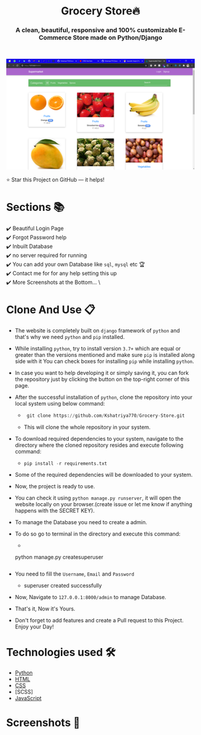 <h1 align="center"> Grocery Store🔥 </h1> 
<h3 align="center"> A clean, beautiful, responsive and 100% customizable E-Commerce Store made on Python/Django </h3>
<br>
<p align="center"> 
    <a href="https://kshatriya770.github.io" target="_blank">
    <img src="images/frontimage.png"/>
  </a>
</p>

:star: Star this Project on GitHub — it helps!

# Sections 📚

✔️ Beautiful Login Page \
✔️ Forgot Password help \
✔️ Inbuilt Database \
✔️ no server required for running\
✔️ You can add your own Database like `sql`, `mysql` etc 🏆\
✔️ Contact me for for any help setting this up \
✔️ More Screenshots at the Bottom... \

# Clone And Use 📋

- The website is completely built on `django` framework of `python` and that's why we need `python` and `pip` installed.
- While installing `python`, try to install version `3.7+` which are equal or greater than the versions mentioned and make sure `pip` is installed along side with it You can check boxes for installing `pip` while installing `python`.
- In case you want to help developing it or simply saving it, you can fork the repository just by clicking the button on the top-right corner of this page.
- After the successful installation of `python`, clone the repository into your local system using below command:
  - ```python
     git clone https://github.com/Kshatriya770/Grocery-Store.git
    ```
  - This will clone the whole repository in your system.
- To download required dependencies to your system, navigate to the directory where the cloned repository resides and execute following command:
  - ```python
    pip install -r requirements.txt
    ```
- Some of the required dependencies will be downloaded to your system.
- Now, the project is ready to use.
- You can check it using `python manage.py runserver`, it will open the website locally on your browser.(create issue or let me know if anything happens with the SECRET KEY).
- To manage the Database you need to create a admin.
- To do so go to terminal in the directory and execute this command:
    - ```python
    python manage.py createsuperuser
    ```
-  You need to fill the `Username`, `Email` and `Password`
    - superuser created successfully
- Now, Navigate to `127.0.0.1:8000/admin` to manage Database.

- That's it, Now it's Yours. 
- Don't forget to add features and create a Pull request to this Project. Enjoy your Day!

# Technologies used 🛠️

- [Python](https://python.org/)
- [HTML](https://www.w3schools.com/html/)
- [CSS](https://www.w3schools.com/css/)
- [SCSS]
- [JavaScript](https://www.javascript.com/)

# Screenshots 🌈

